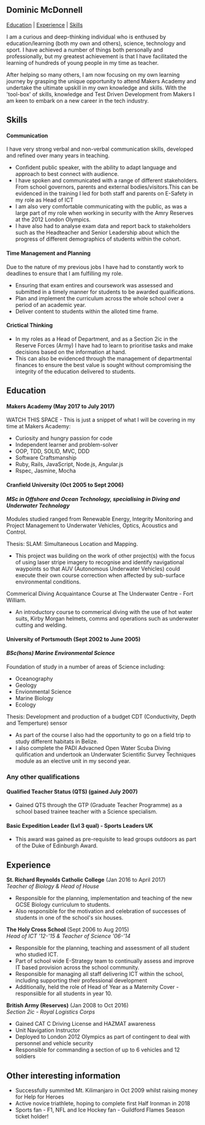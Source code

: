 ## Dominic McDonnell
[Education](#education) | [Experience](#experience) | [Skills](#skills)

I am a curious and deep-thinking individual who is enthused by education/learning (both my own and others), science, technology and sport. I have achieved a number of things both personally and professionally, but my greatest achievement is that I have facilitated the learning of hundreds of young people in my time as teacher.

After helping so many others, I am now focusing on my own learning journey by grasping the unique opportunity to attend Makers Academy and undertake the ultimate upskill in my own knowledge and skills. With the 'tool-box' of skills, knowledge and Test Driven Development from Makers I am keen to embark on a new career in the tech industry.

## Skills

#### Communication

I have very strong verbal and non-verbal communication skills, developed and refined over many years in teaching.

- Confident public speaker, with the ability to adapt language and approach to best connect with audience.
- I have spoken and communicated with a range of different stakeholders. From school governors, parents and external bodies/visitors.This can be evidenced in the training I led for both staff and parents on E-Safety in my role as Head of ICT
- I am also very comfortable communicating with the public, as was a large part of my role when working in security with the Amry Reserves at the 2012 London Olympics.
- I have also had to analyse exam data and report back to stakeholders such as the Headteacher and Senior Leadership about which the progress of different demographics of students within the cohort.

#### Time Management and Planning

Due to the nature of my previous jobs I have had to constantly work to deadlines to ensure that I am fulfilling my role.

- Ensuring that exam entires and coursework was assessed and submitted in a timely manner for students to be awarded qualifications.
- Plan and implement the curriculum across the whole school over a period of an academic year.
- Deliver content to students within the alloted time frame.

#### Crictical Thinking

- In my roles as a Head of Department, and as a Section 2ic in the Reserve Forces (Army) I have had to learn to prioritise tasks and make decisions based on the information at hand.
- This can also be evidenced through the management of departmental finances to ensure the best value is sought without compromising the integrity of the education delivered to students.

## Education

#### Makers Academy (May 2017 to July 2017)

WATCH THIS SPACE - This is just a snippet of what I will be covering in my time at Makers Academy:
- Curiosity and hungry passion for code
- Independent learner and problem-solver
- OOP, TDD, SOLID, MVC, DDD
- Software Craftsmanship
- Ruby, Rails, JavaScript, Node.js, Angular.js
- Rspec, Jasmine, Mocha

#### Cranfield University (Oct 2005 to Sept 2006)
#### *MSc in Offshore and Ocean Technology, specialising in Diving and Underwater Technology*

Modules studied ranged from Renewable Energy, Integrity Monitoring and Project Management to Underwater Vehicles, Optics, Acoustics and Control.

Thesis: SLAM: Simultaneous Location and Mapping.
  - This project was building on the work of other project(s) with the focus of using laser stripe imagery to recognise and identify navigational waypoints so that AUV (Autonomous Underwater Vehicles) could execute their own course correction when affected by sub-surface environmental conditions.

Commerical Diving Acquaintance Course at The Underwater Centre - Fort William.
  - An introductory course to commerical diving with the use of hot water suits, Kirby Morgan helmets, comms and operations such as underwater cutting and welding.


#### University of Portsmouth (Sept 2002 to June 2005)
#### *BSc(hons) Marine Environmental Science*

Foundation of study in a number of areas of Science including:
  * Oceanography
  * Geology
  * Envionmental Science
  * Marine Biology
  * Ecology

Thesis: Development and production of a budget CDT (Conductivity, Depth and Temperture) sensor
- As part of the course I also had the opportunity to go on a field trip to study different habitats in Belize.
- I also complete the PADI Advacned Open Water Scuba Diving qulification and undertook an Underwater Scientific Survey Techniques module as an elective unit in my second year.

### Any other qualifications

#### Qualified Teacher Status (QTS) (gained July 2007)
- Gained QTS through the GTP (Graduate Teacher Programme) as a school based trainee teacher with a Science specialism.

#### Basic Expedition Leader (Lvl 3 qual) - Sports Leaders UK
- This award was gained as pre-requisite to lead groups outdoors as part of the Duke of Edinburgh Award.

## Experience

**St. Richard Reynolds Catholic College** (Jan 2016 to April 2017)    
*Teacher of Biology & Head of House*
- Responsible for the planning, implementation and teaching of the new GCSE Biology curriculum to students.
- Also responsible for the motivation and celebration of successes of students in one of the school's six houses.

**The Holy Cross School** (Sept 2006 to Aug 2015)   
*Head of ICT '12-'15 & Teacher of Science '06-'14*  
- Responsible for the planning, teaching and assessment of all student who studied ICT.
- Part of school wide E-Strategy team to continually assess and improve IT based provision across the school community.
- Responsible for managing all staff delivering ICT within the school, including supporting their professional development
- Additionally, held the role of Head of Year as a Maternity Cover - responsiible for all students in year 10.

**British Army (Reserves)** (Jan 2008 to Oct 2016)   
*Section 2ic - Royal Logistics Corps*
- Gained CAT C Driving License and HAZMAT awareness
- Unit Navigation Instructor
- Deployed to London 2012 Olympics as part of contingent to deal with personnel and vehicle security
- Responsible for commanding a section of up to 6 vehicles and 12 soldiers

## Other interesting information
- Successfully summited Mt. Kilimanjaro in Oct 2009 whilst raising money for Help for Heroes
- Active novice triathlete, hoping to complete first Half Ironman in 2018
- Sports fan - F1, NFL and Ice Hockey fan - Guildford Flames Season ticket holder!
